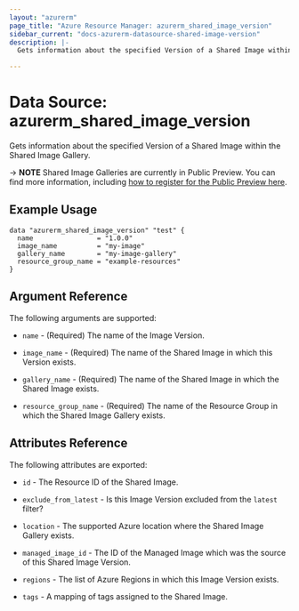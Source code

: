 ```yaml
---
layout: "azurerm"
page_title: "Azure Resource Manager: azurerm_shared_image_version"
sidebar_current: "docs-azurerm-datasource-shared-image-version"
description: |-
  Gets information about the specified Version of a Shared Image within the Shared Image Gallery.

---
```


# Data Source: azurerm_shared_image_version

Gets information about the specified Version of a Shared Image within the Shared Image Gallery.

-> **NOTE** Shared Image Galleries are currently in Public Preview. You can find more information, including [how to register for the Public Preview here](https://azure.microsoft.com/en-gb/blog/announcing-the-public-preview-of-shared-image-gallery/).

## Example Usage

```hcl
data "azurerm_shared_image_version" "test" {
  name                = "1.0.0"
  image_name          = "my-image"
  gallery_name        = "my-image-gallery"
  resource_group_name = "example-resources"
}
```

## Argument Reference

The following arguments are supported:

* `name` - (Required) The name of the Image Version.

* `image_name` - (Required) The name of the Shared Image in which this Version exists.

* `gallery_name` - (Required) The name of the Shared Image in which the Shared Image exists.

* `resource_group_name` - (Required) The name of the Resource Group in which the Shared Image Gallery exists.

## Attributes Reference

The following attributes are exported:

* `id` - The Resource ID of the Shared Image.

* `exclude_from_latest` - Is this Image Version excluded from the `latest` filter?

* `location` - The supported Azure location where the Shared Image Gallery exists.

* `managed_image_id` - The ID of the Managed Image which was the source of this Shared Image Version.

* `regions` - The list of Azure Regions in which this Image Version exists.

* `tags` - A mapping of tags assigned to the Shared Image.
